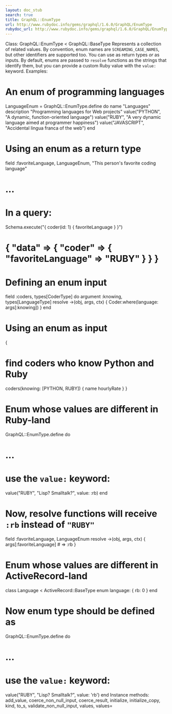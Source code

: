 ```yaml
---
layout: doc_stub
search: true
title: GraphQL::EnumType
url: http://www.rubydoc.info/gems/graphql/1.6.0/GraphQL/EnumType
rubydoc_url: http://www.rubydoc.info/gems/graphql/1.6.0/GraphQL/EnumType
---
```


Class: GraphQL::EnumType < GraphQL::BaseType
Represents a collection of related values. By convention, enum names
are `SCREAMING_CASE_NAMES`, but other identifiers are supported too.
You can use as return types _or_ as inputs. 
By default, enums are passed to `resolve` functions as the strings
that identify them, but you can provide a custom Ruby value with the
`value:` keyword. 
Examples:
# An enum of programming languages
LanguageEnum = GraphQL::EnumType.define do
name "Languages"
description "Programming languages for Web projects"
value("PYTHON", "A dynamic, function-oriented language")
value("RUBY", "A very dynamic language aimed at programmer happiness")
value("JAVASCRIPT", "Accidental lingua franca of the web")
end
# Using an enum as a return type
field :favoriteLanguage, LanguageEnum, "This person's favorite coding language"
# ...
# In a query:
Schema.execute("{ coder(id: 1) { favoriteLanguage } }")
# { "data" => { "coder" => { "favoriteLanguage" => "RUBY" } } }
# Defining an enum input
field :coders, types[CoderType] do
argument :knowing, types[LanguageType]
resolve ->(obj, args, ctx) {
Coder.where(language: args[:knowing])
}
end
# Using an enum as input
{
# find coders who know Python and Ruby
coders(knowing: [PYTHON, RUBY]) {
name
hourlyRate
}
}
# Enum whose values are different in Ruby-land
GraphQL::EnumType.define do
# ...
# use the `value:` keyword:
value("RUBY", "Lisp? Smalltalk?", value: :rb)
end
# Now, resolve functions will receive `:rb` instead of `"RUBY"`
field :favoriteLanguage, LanguageEnum
resolve ->(obj, args, ctx) {
args[:favoriteLanguage] # => :rb
}
# Enum whose values are different in ActiveRecord-land
class Language < ActiveRecord::BaseType
enum language: {
rb: 0
}
end
# Now enum type should be defined as
GraphQL::EnumType.define do
# ...
# use the `value:` keyword:
value("RUBY", "Lisp? Smalltalk?", value: 'rb')
end
Instance methods:
add_value, coerce_non_null_input, coerce_result, initialize,
initialize_copy, kind, to_s, validate_non_null_input, values,
values=

